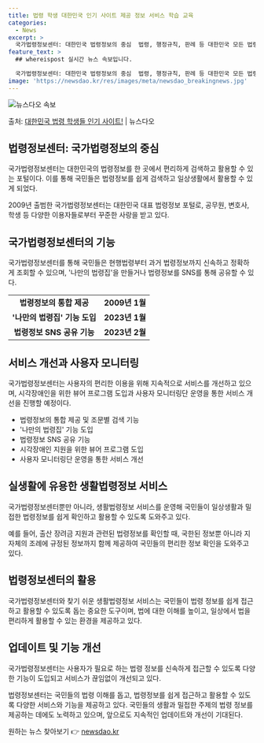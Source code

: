 ```yaml
---
title: 법령 학생 대한민국 인기 사이트 제공 정보 서비스 학습 교육
categories:
  - News
excerpt: >
  국가법령정보센터: 대한민국 법령정보의 중심  법령, 행정규칙, 판례 등 대한민국 모든 법령정보를 한 번에, …
feature_text: >
  ## whereispost 실시간 뉴스 속보입니다.

  국가법령정보센터: 대한민국 법령정보의 중심  법령, 행정규칙, 판례 등 대한민국 모든 법령정보를 한 번에, …
image: 'https://newsdao.kr/res/images/meta/newsdao_breakingnews.jpg'
---
```


![뉴스다오 속보](https://newsdao.kr/res/images/meta/newsdao_breakingnews.jpg)

<p>출처: <a href="https://newsdao.kr/4500" rel="dofollow">대한민국 법령 학생들 인기 사이트!</a> | 뉴스다오</p>

<h2 data-ke-size="size26">법령정보센터: 국가법령정보의 중심</h2>
<p data-ke-size="size16">국가법령정보센터는 대한민국의 법령정보를 한 곳에서 편리하게 검색하고 활용할 수 있는 포털이다. 이를 통해 국민들은 법령정보를 쉽게 검색하고 일상생활에서 활용할 수 있게 되었다.</p>
<p data-ke-size="size16">2009년 출범한 국가법령정보센터는 대한민국 대표 법령정보 포털로, 공무원, 변호사, 학생 등 다양한 이용자들로부터 꾸준한 사랑을 받고 있다.</p>

<h2 data-ke-size="size26">국가법령정보센터의 기능</h2>
<p data-ke-size="size16">국가법령정보센터를 통해 국민들은 현행법령부터 과거 법령정보까지 신속하고 정확하게 조회할 수 있으며, '나만의 법령집'을 만들거나 법령정보를 SNS를 통해 공유할 수 있다.</p>
<table>
	<tr>
		<td style="text-align: center; height: 17px;"><b>법령정보의 통합 제공</b></td>
		<td style="text-align: center; height: 17px;"><b>2009년 1월</b></td>
	</tr>
	<tr>
		<td style="text-align: center; height: 17px;"><b>'나만의 법령집' 기능 도입</b></td>
		<td style="text-align: center; height: 17px;"><b>2023년 1월</b></td>
	</tr>
	<tr>
		<td style="text-align: center; height: 17px;"><b>법령정보 SNS 공유 기능</b></td>
		<td style="text-align: center; height: 17px;"><b>2023년 2월</b></td>
	</tr>
</table>

<h2 data-ke-size="size26">서비스 개선과 사용자 모니터링</h2>
<p data-ke-size="size16">국가법령정보센터는 사용자의 편리한 이용을 위해 지속적으로 서비스를 개선하고 있으며, 시각장애인을 위한 뷰어 프로그램 도입과 사용자 모니터링단 운영을 통한 서비스 개선을 진행할 예정이다.</p>
<ul>
	<li>법령정보의 통합 제공 및 조문별 검색 기능</li>
	<li>'나만의 법령집' 기능 도입</li>
	<li>법령정보 SNS 공유 기능</li>
	<li>시각장애인 지원을 위한 뷰어 프로그램 도입</li>
	<li>사용자 모니터링단 운영을 통한 서비스 개선</li>
</ul>

<h2 data-ke-size="size26">실생활에 유용한 생활법령정보 서비스</h2>
<p data-ke-size="size16">국가법령정보센터뿐만 아니라, 생활법령정보 서비스를 운영해 국민들이 일상생활과 밀접한 법령정보를 쉽게 확인하고 활용할 수 있도록 도와주고 있다.</p>
<p data-ke-size="size16">예를 들어, 출산 장려금 지원과 관련된 법령정보를 확인할 때, 국한된 정보뿐 아니라 지자체의 조례에 규정된 정보까지 함께 제공하여 국민들의 편리한 정보 확인을 도와주고 있다.</p>

<h2 data-ke-size="size26">법령정보센터의 활용</h2>
<p data-ke-size="size16">국가법령정보센터와 찾기 쉬운 생활법령정보 서비스는 국민들이 법령 정보를 쉽게 접근하고 활용할 수 있도록 돕는 중요한 도구이며, 법에 대한 이해를 높이고, 일상에서 법을 편리하게 활용할 수 있는 환경을 제공하고 있다.</p>

<h2 data-ke-size="size26">업데이트 및 기능 개선</h2>
<p data-ke-size="size16">국가법령정보센터는 사용자가 필요로 하는 법령 정보를 신속하게 접근할 수 있도록 다양한 기능이 도입되고 서비스가 끊임없이 개선되고 있다.</p>

법령정보센터는 국민들의 법령 이해를 돕고, 법령정보를 쉽게 접근하고 활용할 수 있도록 다양한 서비스와 기능을 제공하고 있다. 국민들의 생활과 밀접한 주제의 법령 정보를 제공하는 데에도 노력하고 있으며, 앞으로도 지속적인 업데이트와 개선이 기대된다. 

원하는 뉴스 찾아보기 👉 <a href="https://newsdao.kr" rel="dofollow">newsdao.kr</a>


